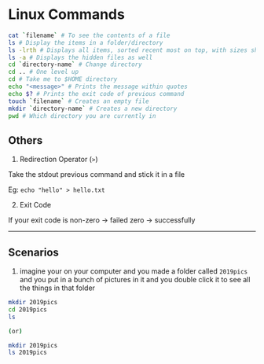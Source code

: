 # Linux Commands

```bash
cat `filename` # To see the contents of a file
ls # Display the items in a folder/directory
ls -lrth # Displays all items, sorted recent most on top, with sizes showing
ls -a # Displays the hidden files as well
cd `directory-name` # Change directory
cd .. # One level up
cd # Take me to $HOME directory
echo "<message>" # Prints the message within quotes
echo $? # Prints the exit code of previous command
touch `filename` # Creates an empty file
mkdir `directory-name` # Creates a new directory
pwd # Which directory you are currently in
```

## Others

1. Redirection Operator (`>`)

Take the stdout previous command and stick it in a file

Eg: `echo "hello" > hello.txt`

2. Exit Code

If your exit code is non-zero -> failed
                        zero -> successfully

---

## Scenarios

1. imagine your on your computer and you made a folder called `2019pics` and you put in a bunch of pictures in it and you double click it to see all the things in that folder

```bash
mkdir 2019pics
cd 2019pics
ls

(or)

mkdir 2019pics
ls 2019pics
```
